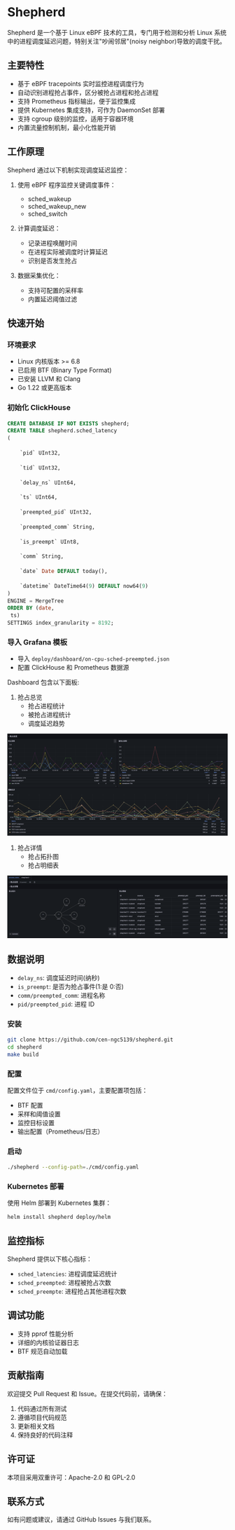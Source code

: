 
# Shepherd

Shepherd 是一个基于 Linux eBPF 技术的工具，专门用于检测和分析 Linux 系统中的进程调度延迟问题，特别关注"吵闹邻居"(noisy neighbor)导致的调度干扰。

## 主要特性

- 基于 eBPF tracepoints 实时监控进程调度行为
- 自动识别进程抢占事件，区分被抢占进程和抢占进程
- 支持 Prometheus 指标输出，便于监控集成
- 提供 Kubernetes 集成支持，可作为 DaemonSet 部署
- 支持 cgroup 级别的监控，适用于容器环境
- 内置流量控制机制，最小化性能开销

## 工作原理

Shepherd 通过以下机制实现调度延迟监控：

1. 使用 eBPF 程序监控关键调度事件：
   - sched_wakeup
   - sched_wakeup_new
   - sched_switch
   
2. 计算调度延迟：
   - 记录进程唤醒时间
   - 在进程实际被调度时计算延迟
   - 识别是否发生抢占

3. 数据采集优化：
   - 支持可配置的采样率
   - 内置延迟阈值过滤

## 快速开始

### 环境要求

- Linux 内核版本 >= 6.8
- 已启用 BTF (Binary Type Format)
- 已安装 LLVM 和 Clang
- Go 1.22 或更高版本

### 初始化 ClickHouse

```sql
CREATE DATABASE IF NOT EXISTS shepherd;
CREATE TABLE shepherd.sched_latency
(

    `pid` UInt32,

    `tid` UInt32,

    `delay_ns` UInt64,

    `ts` UInt64,

    `preempted_pid` UInt32,

    `preempted_comm` String,

    `is_preempt` UInt8,

    `comm` String,

    `date` Date DEFAULT today(),

    `datetime` DateTime64(9) DEFAULT now64(9)
)
ENGINE = MergeTree
ORDER BY (date,
 ts)
SETTINGS index_granularity = 8192;
``` 

### 导入 Grafana 模板
- 导入 `deploy/dashboard/on-cpu-sched-preempted.json`
- 配置 ClickHouse 和 Prometheus 数据源

Dashboard 包含以下面板:

1. 抢占总览
   - 抢占进程统计
   - 被抢占进程统计  
   - 调度延迟趋势

![alt text](./doc/image.png)

1. 抢占详情
   - 抢占拓扑图
   - 抢占明细表

![alt text](./doc/image-1.png)

## 数据说明

- `delay_ns`: 调度延迟时间(纳秒)
- `is_preempt`: 是否为抢占事件(1:是 0:否)
- `comm/preempted_comm`: 进程名称
- `pid/preempted_pid`: 进程 ID

### 安装

```bash
git clone https://github.com/cen-ngc5139/shepherd.git
cd shepherd
make build
```

### 配置

配置文件位于 `cmd/config.yaml`，主要配置项包括：

- BTF 配置
- 采样和阈值设置
- 监控目标设置
- 输出配置（Prometheus/日志）

### 启动

```bash
./shepherd --config-path=./cmd/config.yaml
```

### Kubernetes 部署

使用 Helm 部署到 Kubernetes 集群：

```bash
helm install shepherd deploy/helm
```

## 监控指标

Shepherd 提供以下核心指标：

- `sched_latencies`: 进程调度延迟统计
- `sched_preempted`: 进程被抢占次数
- `sched_preempte`: 进程抢占其他进程次数

## 调试功能

- 支持 pprof 性能分析
- 详细的内核验证器日志
- BTF 规范自动加载

## 贡献指南

欢迎提交 Pull Request 和 Issue。在提交代码前，请确保：

1. 代码通过所有测试
2. 遵循项目代码规范
3. 更新相关文档
4. 保持良好的代码注释

## 许可证

本项目采用双重许可：Apache-2.0 和 GPL-2.0

## 联系方式

如有问题或建议，请通过 GitHub Issues 与我们联系。

